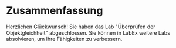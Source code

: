 # Zusammenfassung

Herzlichen Glückwunsch! Sie haben das Lab "Überprüfen der Objektgleichheit" abgeschlossen. Sie können in LabEx weitere Labs absolvieren, um Ihre Fähigkeiten zu verbessern.
